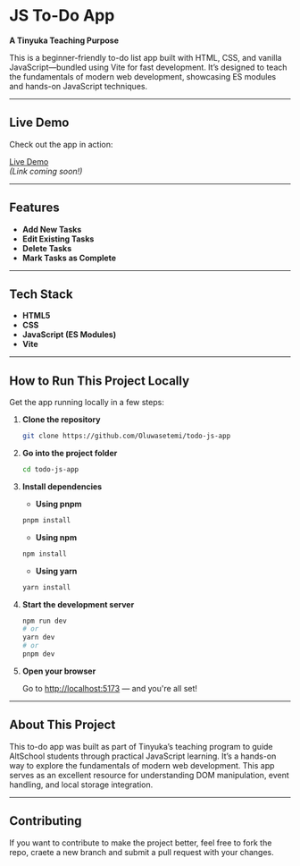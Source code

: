 # JS To-Do App

**A Tinyuka Teaching Purpose**

This is a beginner-friendly to-do list app built with HTML, CSS, and vanilla JavaScript—bundled using Vite for fast development. It’s designed to teach the fundamentals of modern web development, showcasing ES modules and hands-on JavaScript techniques. 

---

## Live Demo

Check out the app in action:

 [Live Demo](#)  
*(Link coming soon!)*

---

##  Features

-  **Add New Tasks**  
-  **Edit Existing Tasks**  
-  **Delete Tasks**  
-  **Mark Tasks as Complete** 

---

## Tech Stack

- **HTML5** 
- **CSS** 
- **JavaScript (ES Modules)**  
- **Vite** 

---

## How to Run This Project Locally

Get the app running locally in a few steps:

1. **Clone the repository**

   ```bash
   git clone https://github.com/Oluwasetemi/todo-js-app
   ```

2. **Go into the project folder**

   ```bash
   cd todo-js-app
   ```

3. **Install dependencies**

    - **Using pnpm**
   ```bash
   pnpm install
   ```

    - **Using npm**
    ```bash
    npm install
   ```

    - **Using yarn**
    ```bash
    yarn install
   ```


4. **Start the development server**
    ``` bash
    npm run dev
    # or
    yarn dev
    # or
    pnpm dev
    ```


5. **Open your browser**

   Go to [http://localhost:5173](http://localhost:5173) — and you're all set!

---

## About This Project

This to-do app was built as part of Tinyuka’s teaching program to guide AltSchool students through practical JavaScript learning. It’s a hands-on way to explore the fundamentals of modern web development. This app serves as an excellent resource for understanding DOM manipulation, event handling, and local storage integration.


---

## Contributing

If you want to contribute to make the project better, feel free to fork the repo, craete a new branch and submit a pull request with your changes.
